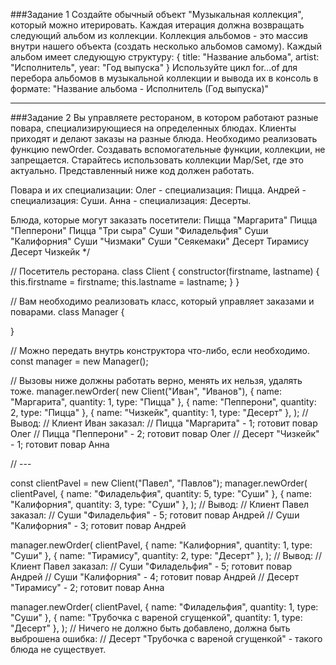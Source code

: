 
###Задание 1
Создайте обычный объект "Музыкальная коллекция", который можно итерировать. 
Каждая итерация должна возвращать следующий альбом из коллекции. Коллекция 
альбомов - это массив внутри нашего объекта (создать несколько альбомов самому).
Каждый альбом имеет следующую структуру:
{
  title: "Название альбома",
  artist: "Исполнитель",
  year: "Год выпуска"
}
Используйте цикл for...of для перебора альбомов в музыкальной коллекции и 
вывода их в консоль в формате:
"Название альбома - Исполнитель (Год выпуска)"

--------------------------------------------------------------------------------

###Задание 2
Вы управляете рестораном, в котором работают разные повара, специализирующиеся 
на определенных блюдах. Клиенты приходят и делают заказы на разные блюда.
Необходимо реализовать функцию newOrder. Создавать вспомогательные функции, 
коллекции, не запрещается. Старайтесь использовать коллекции Map/Set, где это 
актуально. Представленный ниже код должен работать.

Повара и их специализации:
Олег - специализация: Пицца.
Андрей - специализация: Суши.
Анна - специализация: Десерты.

Блюда, которые могут заказать посетители:
Пицца "Маргарита"
Пицца "Пепперони"
Пицца "Три сыра"
Суши "Филадельфия"
Суши "Калифорния"
Суши "Чизмаки"
Суши "Сеякемаки"
Десерт Тирамису
Десерт Чизкейк
*/

// Посетитель ресторана.
class Client {
  constructor(firstname, lastname) {
    this.firstname = firstname;
    this.lastname = lastname;
  }
}

// Вам необходимо реализовать класс, который управляет заказами и поварами.
class Manager {

}

// Можно передать внутрь конструктора что-либо, если необходимо.
const manager = new Manager();

// Вызовы ниже должны работать верно, менять их нельзя, удалять тоже.
manager.newOrder(
  new Client("Иван", "Иванов"), 
  { name: "Маргарита", quantity: 1, type: "Пицца" },
  { name: "Пепперони", quantity: 2, type: "Пицца" },
  { name: "Чизкейк", quantity: 1, type: "Десерт" },
);
// Вывод:
// Клиент Иван заказал: 
// Пицца "Маргарита" - 1; готовит повар Олег
// Пицца "Пепперони" - 2; готовит повар Олег
// Десерт "Чизкейк" - 1; готовит повар Анна

// ---

const clientPavel = new Client("Павел", "Павлов");
manager.newOrder(
  clientPavel, 
  { name: "Филадельфия", quantity: 5, type: "Суши" },
  { name: "Калифорния", quantity: 3, type: "Суши" },
);
// Вывод:
// Клиент Павел заказал: 
// Суши "Филадельфия" - 5; готовит повар Андрей
// Суши "Калифорния" - 3; готовит повар Андрей

manager.newOrder(
  clientPavel, 
  { name: "Калифорния", quantity: 1, type: "Суши" },
  { name: "Тирамису", quantity: 2, type: "Десерт" },
);
// Вывод:
// Клиент Павел заказал: 
// Суши "Филадельфия" - 5; готовит повар Андрей
// Суши "Калифорния" - 4; готовит повар Андрей
// Десерт "Тирамису" - 2; готовит повар Анна

manager.newOrder(
  clientPavel, 
  { name: "Филадельфия", quantity: 1, type: "Суши" },
  { name: "Трубочка с вареной сгущенкой", quantity: 1, type: "Десерт" },
);
// Ничего не должно быть добавлено, должна быть выброшена ошибка:
// Десерт "Трубочка с вареной сгущенкой" - такого блюда не существует.